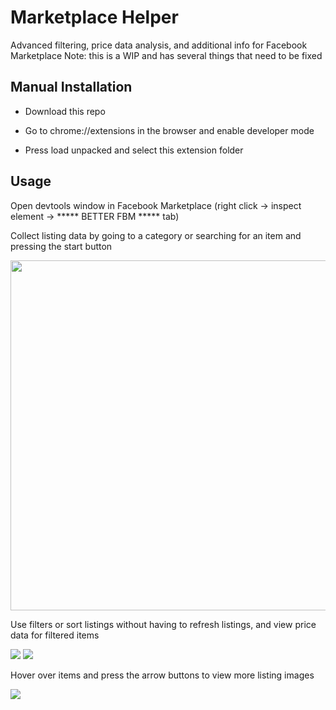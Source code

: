<h1>Marketplace Helper</h1>
Advanced filtering, price data analysis, and additional info for Facebook Marketplace
Note: this is a WIP and has several things that need to be fixed

<h2>Manual Installation</h2>

- Download this repo

- Go to chrome://extensions in the browser and enable developer mode

- Press load unpacked and select this extension folder

<h2>Usage</h2>

<p>Open devtools window in Facebook Marketplace (right click -> inspect element -> ***** BETTER FBM ***** tab)</p>
<p>Collect listing data by going to a category or searching for an item and pressing the start button</p>
<img src="https://github.com/ksucpea/marketplacehelper/blob/main/images/3.png" height="560px" />


<p>Use filters or sort listings without having to refresh listings, and view price data for filtered items</p>
<img src="https://github.com/ksucpea/marketplacehelper/blob/main/images/1.png" />
<img src="https://github.com/ksucpea/marketplacehelper/blob/main/images/2.png" />

<p>Hover over items and press the arrow buttons to view more listing images</p>
<img src="https://github.com/ksucpea/marketplacehelper/blob/main/images/4.png" />
